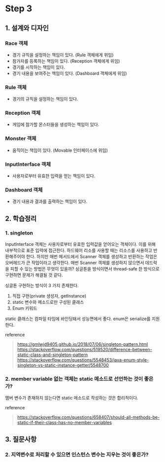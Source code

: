 # Step 3

## 1. 설계와 디자인

### Race 객체

- 경기 규칙을 설정하는 책임이 있다. (Rule 객체에게 위임)
- 참가자를 등록하는 책임이 있다. (Reception 객체에게 위임)
- 경기를 시작하는 책임이 있다.
- 경기 내용을 보여주는 책임이 있다. (Dashboard 객체에게 위임)

### Rule 객체

- 경기의 규칙을 설정하는 책임이 있다.

### Reception 객체

- 게임에 참가할 몬스터들을 생성하는 책임이 있다.

### Monster 객체

- 움직이는 책임이 있다. (Movable 인터페이스에 위임)

### InputInterface 객체

- 사용자로부터 유효한 입력을 얻는 책임이 있다.

### Dashboard 객체

- 경기 내용과 결과를 출력하는 책임이 있다.

## 2. 학습정리

### 1. singleton

InputInterface 객체는 사용자로부터 유효한 입력값을 얻어오는 객체이다. 이를 위해 내부적으로
표준 입력에 접근한다. 하드웨어 리소를 사용할 때는 리소스를 사용하고 반환해주어야 한다. 하지만
매번 메서드에서 Scanner 객체를 생성하고 반환하는 작업은 오버헤드가 큰 작업이라고 생각한다. 
매번 Scanner 객체를 생성하지 않으면서 데드락을 피할 수 있는 방법은 무엇이 있을까? 싱글톤을
방식이면서 thread-safe 한 방식으로 구현하면 문제가 해결될 것 같다.

싱글톤 구현하는 방식이 3 가지 존재한다. 

1. 직접 구현(private 생성자, getInstance)
2. static 변수와 메소드로만 구성된 클래스
3. Enum 키워드

static 클래스는 컴파일 타임에 바인딩돼서 성능면에서 좋다. enum은 serialize를 지원한다.

reference
 
>https://gmlwjd9405.github.io/2018/07/06/singleton-pattern.html
>https://stackoverflow.com/questions/519520/difference-between-static-class-and-singleton-pattern  
>https://stackoverflow.com/questions/5548453/java-enum-style-singleton-vs-static-instance-getter/5548700

### 2. member variable 없는 객체는 static 메소드로 선언하는 것이 좋은가?

멤버 변수가 존재하지 않는다면 static 메소드로 작성하는 것은 합리적이다.

reference

> https://stackoverflow.com/questions/658407/should-all-methods-be-static-if-their-class-has-no-member-variables

## 3. 질문사항

### 2. 지역변수로 처리할 수 있으면 인스턴스 변수는 지우는 것이 좋은가?